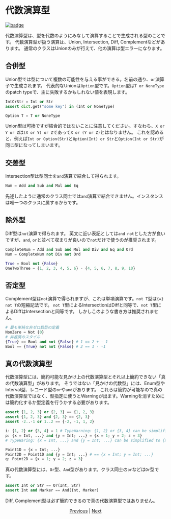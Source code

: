 # 代数演算型

[![badge](https://img.shields.io/endpoint.svg?url=https%3A%2F%2Fgezf7g7pd5.execute-api.ap-northeast-1.amazonaws.com%2Fdefault%2Fsource_up_to_date%3Fowner%3Derg-lang%26repos%3Derg%26ref%3Dmain%26path%3Ddoc/EN/syntax/type/13_algebraic.md%26commit_hash%3Dd56549f5288d6c6b2bced57605ad547383963f85)](https://gezf7g7pd5.execute-api.ap-northeast-1.amazonaws.com/default/source_up_to_date?owner=erg-lang&repos=erg&ref=main&path=doc/EN/syntax/type/13_algebraic.md&commit_hash=d56549f5288d6c6b2bced57605ad547383963f85)

代数演算型は、型を代数のようにみなして演算することで生成される型のことです。
代数演算型が扱う演算は、Union, Intersection, Diff, Complementなどがあります。
通常のクラスはUnionのみが行えて、他の演算は型エラーになります。

## 合併型

Union型では型について複数の可能性を与える事ができる。名前の通り、`or`演算子で生成されます。
代表的なUnionは`Option`型です。`Option`型は`T or NoneType`のpatch typeで、主に失敗するかもしれない値を表現します。

```python
IntOrStr = Int or Str
assert dict.get("some key") in (Int or NoneType)

Option T = T or NoneType
```

Union型は可換ですが結合的ではないことに注意してください。すなわち、`X or Y or Z`は`(X or Y) or Z`であって`X or (Y or Z)`とはなりません。
これを認めると、例えば`Int or Option(Str)`と`Option(Int) or Str`と`Option(Int or Str)`が同じ型になってしまいます。

## 交差型

Intersection型は型同士を`and`演算で結合して得られます。

```python
Num = Add and Sub and Mul and Eq
```

先述したように通常のクラス同士では`and`演算で結合できません。インスタンスは唯一つのクラスに属するからです。

## 除外型

Diff型は`not`演算で得られます。
英文に近い表記としては`and not`とした方が良いですが、`and`, `or`と並べて収まりが良いので`not`だけで使うのが推奨されます。

```python
CompleteNum = Add and Sub and Mul and Div and Eq and Ord
Num = CompleteNum not Div not Ord

True = Bool not {False}
OneTwoThree = {1, 2, 3, 4, 5, 6} - {4, 5, 6, 7, 8, 9, 10}
```

## 否定型

Complement型は`not`演算で得られますが、これは単項演算です。`not T`型は`{=} not T`の短縮記法です。
`not T`型によるIntersectionはDiffと同等で、`not T`型によるDiffはIntersectionと同等です。
しかしこのような書き方は推奨されません。

```python
# 最も単純な非ゼロ数型の定義
NonZero = Not {0}
# 非推奨のスタイル
{True} == Bool and not {False} # 1 == 2 + - 1
Bool == {True} not not {False} # 2 == 1 - -1
```

## 真の代数演算型

代数演算型には、簡約可能な見かけ上の代数演算型とそれ以上簡約できない「真の代数演算型」があります。
そうではない「見かけの代数型」には、Enum型やInterval型、レコード型の`or`や`and`があります。
これらは簡約が可能なので真の代数演算型ではなく、型指定に使うとWarningが出ます。Warningを消すためには簡約化するか型定義を行うかする必要があります。

```python
assert {1, 2, 3} or {2, 3} == {1, 2, 3}
assert {1, 2, 3} and {2, 3} == {2, 3}
assert -2..-1 or 1..2 == {-2, -1, 1, 2}

i: {1, 2} or {3, 4} = 1 # TypeWarning: {1, 2} or {3, 4} can be simplified to {1, 2, 3, 4}
p: {x = Int, ...} and {y = Int; ...} = {x = 1; y = 2; z = 3}
# TypeWaring: {x = Int, ...} and {y = Int; ...} can be simplified to {x = Int; y = Int; ...}

Point1D = {x = Int; ...}
Point2D = Point1D and {y = Int; ...} # == {x = Int; y = Int; ...}
q: Point2D = {x = 1; y = 2; z = 3}
```

真の代数演算型には、`Or`型、`And`型があります。クラス同士の`or`などは`Or`型です。

```python
assert Int or Str == Or(Int, Str)
assert Int and Marker == And(Int, Marker)
```

Diff, Complement型は必ず簡約できるので真の代数演算型ではありません。

<p align='center'>
    <a href='./12_refinement.md'>Previous</a> | <a href='./14_dependent.md'>Next</a>
</p>

